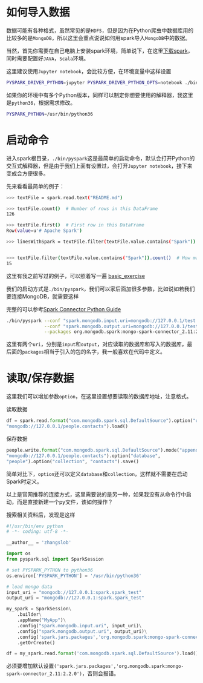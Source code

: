 # 如何导入数据

数据可能有各种格式，虽然常见的是`HDFS`，但是因为在Python爬虫中数据库用的比较多的是`MongoDB`，所以这里会重点说说如何用spark导入`MongoDB`中的数据。

当然，首先你需要在自己电脑上安装spark环境，简单说下，在这里[下载spark](http://spark.apache.org/downloads.html)，同时需要配置好`JAVA`，`Scala`环境。

这里建议使用`Jupyter notebook`，会比较方便，在环境变量中这样设置

```bash
PYSPARK_DRIVER_PYTHON=jupyter PYSPARK_DRIVER_PYTHON_OPTS=notebook ./bin/pyspark
```

如果你的环境中有多个Python版本，同样可以制定你想要使用的解释器，我这里是`python36`，根据需求修改。

```bash
PYSPARK_PYTHON=/usr/bin/python36
```

# 启动命令

进入spark根目录，`./bin/pyspark`这是最简单的启动命令，默认会打开Python的交互式解释器，但是由于我们上面有设置过，会打开`Jupyter notebook`，接下来变成会方便很多。

先来看看最简单的例子：

```bash
>>> textFile = spark.read.text("README.md")

>>> textFile.count()  # Number of rows in this DataFrame
126

>>> textFile.first()  # First row in this DataFrame
Row(value=u'# Apache Spark')

>>> linesWithSpark = textFile.filter(textFile.value.contains("Spark"))


>>> textFile.filter(textFile.value.contains("Spark")).count()  # How many lines contain "Spark"?
15
```

这里有我之前写过的例子，可以照着写一遍 [basic_exercise](https://github.com/zhangslob/learning-spark/blob/master/code/Python/basic_exercise.ipynb)



我们的启动方式是`./bin/pyspark`，我们可以家后面加很多参数，比如说如若我们要连接MongoDB，就需要这样

完整的可以参考[Spark Connector Python Guide](https://docs.mongodb.com/spark-connector/master/python-api/)

```bash
./bin/pyspark --conf "spark.mongodb.input.uri=mongodb://127.0.0.1/test.myCollection?readPreference=primaryPreferred" \
              --conf "spark.mongodb.output.uri=mongodb://127.0.0.1/test.myCollection" \
              --packages org.mongodb.spark:mongo-spark-connector_2.11:2.3.0
```

这里有两个`uri`，分别是`input`和`output`，对应读取的数据库和写入的数据库，最后面的`packages`相当于引入的包的名字，我一般喜欢在代码中定义。

# 读取/保存数据

这里我们可以增加参数`option`，在这里设置想要读取的数据库地址，注意格式。

读取数据

```python
df = spark.read.format("com.mongodb.spark.sql.DefaultSource").option("uri",
"mongodb://127.0.0.1/people.contacts").load()
```

保存数据

```python
people.write.format("com.mongodb.spark.sql.DefaultSource").mode("append").option("uri",
"mongodb://127.0.0.1/people.contacts").option("database",
"people").option("collection", "contacts").save()
```

简单对比下，`option`还可以定义`database`和`collection`，这样就不需要在启动Spark时定义。



以上是官网推荐的连接方式，这里需要说的是另一种，如果我没有从命令行中启动，而是直接新建一个py文件，该如何操作？

搜索相关资料后，发现是这样

```python
#!/usr/bin/env python
# -*- coding: utf-8 -*-

__author__ = 'zhangslob'

import os
from pyspark.sql import SparkSession

# set PYSPARK_PYTHON to python36
os.environ['PYSPARK_PYTHON'] = '/usr/bin/python36'

# load mongo data
input_uri = "mongodb://127.0.0.1:spark.spark_test"
output_uri = "mongodb://127.0.0.1:spark.spark_test"

my_spark = SparkSession\
    .builder\
    .appName("MyApp")\
    .config("spark.mongodb.input.uri", input_uri)\
    .config("spark.mongodb.output.uri", output_uri)\
    .config('spark.jars.packages','org.mongodb.spark:mongo-spark-connector_2.11:2.2.0')\
    .getOrCreate()

df = my_spark.read.format('com.mongodb.spark.sql.DefaultSource').load()

```

必须要增加默认设置`('spark.jars.packages','org.mongodb.spark:mongo-spark-connector_2.11:2.2.0')`，否则会报错。











